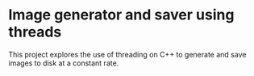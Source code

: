 # Image generator and saver using threads
This project explores the use of threading on C++ to generate and save images to disk at a constant rate.
